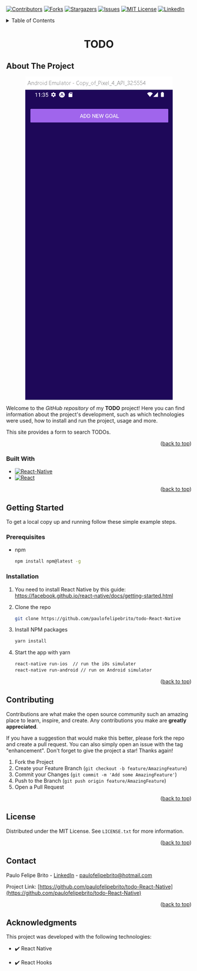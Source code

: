 <a name="readme-top"></a>

[![Contributors][contributors-shield]][contributors-url]
[![Forks][forks-shield]][forks-url]
[![Stargazers][stars-shield]][stars-url]
[![Issues][issues-shield]][issues-url]
[![MIT License][license-shield]][license-url]
[![LinkedIn][linkedin-shield]][linkedin-url]

<!-- TABLE OF CONTENTS -->
<details>
  <summary>Table of Contents</summary>
  <ol>
    <li>
      <a href="#about-the-project">About The Project</a>
      <ul>
        <li><a href="#built-with">Built With</a></li>
      </ul>
    </li>
    <li>
      <a href="#getting-started">Getting Started</a>
      <ul>
        <li><a href="#prerequisites">Prerequisites</a></li>
        <li><a href="#installation">Installation</a></li>
      </ul>
    </li>
    <!-- <li><a href="#roadmap">Roadmap</a></li> -->
    <li><a href="#contributing">Contributing</a></li>
    <li><a href="#license">License</a></li>
    <li><a href="#contact">Contact</a></li>
    <li><a href="#acknowledgments">Acknowledgments</a></li>
  </ol>
</details>

<h1 align="center">
    TODO
</h1>

<!-- ABOUT THE PROJECT -->
## About The Project

<div align="center">

<p style="display: flex; align-items: flex-start; justify-content: center;">
  <img alt="todo" title="#todo" src="./assets/demo.gif" > 

</p>
</div>

Welcome to the _GitHub repository_ of my **TODO** project! Here you can find information about the project's development, such as which technologies were used, how to install and run the project, usage and more.

This site provides a form to search TODOs.

<p align="right">(<a href="#readme-top">back to top</a>)</p>

### Built With

* [![React-Native][React-Native]][React-Native-url]
* [![React][React.js]][React-url]

<p align="right">(<a href="#readme-top">back to top</a>)</p>

<!-- GETTING STARTED -->
## Getting Started

To get a local copy up and running follow these simple example steps.

### Prerequisites

* npm
  ```sh
  npm install npm@latest -g
  ```

### Installation
1. You need to install React Native by this guide: https://facebook.github.io/react-native/docs/getting-started.html

2. Clone the repo
   ```sh
   git clone https://github.com/paulofelipebrito/todo-React-Native
   ```
3. Install NPM packages
   ```sh
   yarn install 
   ```
4. Start the app with yarn
   ```sh
   react-native run-ios  // run the iOs simulater
   react-native run-android // run on Android simulator
   ```
   
<p align="right">(<a href="#readme-top">back to top</a>)</p>

<!-- ROADMAP
## Roadmap

- [x] Add Changelog
- [x] Add back to top links
- [ ] Add Additional Templates w/ Examples
- [ ] Add "components" document to easily copy & paste sections of the readme
- [ ] Multi-language Support
    - [ ] Chinese
    - [ ] Spanish

<p align="right">(<a href="#readme-top">back to top</a>)</p> -->



<!-- CONTRIBUTING -->
## Contributing

Contributions are what make the open source community such an amazing place to learn, inspire, and create. Any contributions you make are **greatly appreciated**.

If you have a suggestion that would make this better, please fork the repo and create a pull request. You can also simply open an issue with the tag "enhancement".
Don't forget to give the project a star! Thanks again!

1. Fork the Project
2. Create your Feature Branch (`git checkout -b feature/AmazingFeature`)
3. Commit your Changes (`git commit -m 'Add some AmazingFeature'`)
4. Push to the Branch (`git push origin feature/AmazingFeature`)
5. Open a Pull Request

<p align="right">(<a href="#readme-top">back to top</a>)</p> 



<!-- LICENSE -->
## License

Distributed under the MIT License. See `LICENSE.txt` for more information.

<p align="right">(<a href="#readme-top">back to top</a>)</p>



<!-- CONTACT -->
## Contact

Paulo Felipe Brito - [LinkedIn](https://www.linkedin.com/in/paulofelipebrito/) - paulofelipebrito@hotmail.com

Project Link: [https://github.com/paulofelipebrito/todo-React-Native](https://github.com/paulofelipebrito/todo-React-Native)

<p align="right">(<a href="#readme-top">back to top</a>)</p>

## Acknowledgments

This project was developed with the following technologies:

- ✔️ React Native
  
- ✔️ React Hooks

<!-- ACKNOWLEDGMENTS
## Acknowledgments

Use this space to list resources you find helpful and would like to give credit to. I've included a few of my favorites to kick things off!

* [Choose an Open Source License](https://choosealicense.com)
* [GitHub Emoji Cheat Sheet](https://www.webpagefx.com/tools/emoji-cheat-sheet)
* [Malven's Flexbox Cheatsheet](https://flexbox.malven.co/)
* [Malven's Grid Cheatsheet](https://grid.malven.co/)
* [Img Shields](https://shields.io)
* [GitHub Pages](https://pages.github.com)
* [Font Awesome](https://fontawesome.com)
* [React Icons](https://react-icons.github.io/react-icons/search) -->

<!-- <p align="right">(<a href="#readme-top">back to top</a>)</p> -->

<!-- MARKDOWN LINKS & IMAGES -->
<!-- https://www.markdownguide.org/basic-syntax/#reference-style-links -->
[contributors-shield]: https://img.shields.io/github/contributors/paulofelipebrito/githubprofiles.svg?style=for-the-badge
[contributors-url]: https://github.com/paulofelipebrito/todo-React-Native/graphs/contributors
[forks-shield]: https://img.shields.io/github/forks/paulofelipebrito/githubprofiles.svg?style=for-the-badge
[forks-url]: https://github.com/paulofelipebrito/todo-React-Native/network/members
[stars-shield]: https://img.shields.io/github/stars/paulofelipebrito/githubprofiles.svg?style=for-the-badge
[stars-url]: https://github.com/paulofelipebrito/todo-React-Native/stargazers
[issues-shield]: https://img.shields.io/github/issues/paulofelipebrito/githubprofiles.svg?style=for-the-badge
[issues-url]: https://github.com/paulofelipebrito/todo-React-Native/issues
[license-shield]: https://img.shields.io/github/license/paulofelipebrito/githubprofiles.svg?style=for-the-badge
[license-url]: https://github.com/paulofelipebrito/todo-React-Native/LICENSE.txt
[linkedin-shield]: https://img.shields.io/badge/-LinkedIn-black.svg?style=for-the-badge&logo=linkedin&colorB=555
[linkedin-url]: https://www.linkedin.com/in/paulofelipebrito/
[product-screenshot]: images/screenshot.png
[Next.js]: https://img.shields.io/badge/next.js-000000?style=for-the-badge&logo=nextdotjs&logoColor=white
[Next-url]: https://nextjs.org/
[React.js]: https://img.shields.io/badge/React-20232A?style=for-the-badge&logo=react&logoColor=61DAFB
[React-Native]: https://img.shields.io/badge/React_Native-20232A?style=for-the-badge&logo=react&logoColor=61DAFB
[Typescript]: https://img.shields.io/badge/TypeScript-007ACC?style=for-the-badge&logo=typescript&logoColor=white
[React-url]: https://reactjs.org/
[React-Native-url]: https://reactnative.dev
[Vue.js]: https://img.shields.io/badge/Vue.js-35495E?style=for-the-badge&logo=vuedotjs&logoColor=4FC08D
[Vue-url]: https://vuejs.org/
[Angular.io]: https://img.shields.io/badge/Angular-DD0031?style=for-the-badge&logo=angular&logoColor=white
[Angular-url]: https://angular.io/
[Svelte.dev]: https://img.shields.io/badge/Svelte-4A4A55?style=for-the-badge&logo=svelte&logoColor=FF3E00
[Svelte-url]: https://svelte.dev/
[Laravel.com]: https://img.shields.io/badge/Laravel-FF2D20?style=for-the-badge&logo=laravel&logoColor=white
[Laravel-url]: https://laravel.com
[Bootstrap.com]: https://img.shields.io/badge/Bootstrap-563D7C?style=for-the-badge&logo=bootstrap&logoColor=white
[Bootstrap-url]: https://getbootstrap.com
[JQuery.com]: https://img.shields.io/badge/jQuery-0769AD?style=for-the-badge&logo=jquery&logoColor=white
[JQuery-url]: https://jquery.com 
[Typescript-url]: (https://www.typescriptlang.org)
